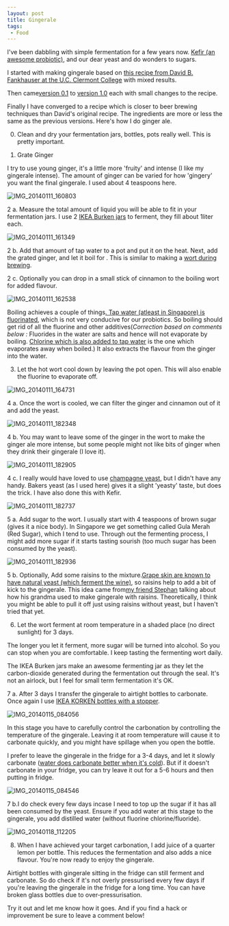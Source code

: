 ```yaml
---
layout: post
title: Gingerale
tags:
 - Food
---
```


I've been dabbling with simple fermentation for a few years now. [Kefir (an awesome probiotic)][0], and our dear yeast and do wonders to sugars.

I started with making gingerale based on [this recipe from David B. Fankhauser at the U.C. Clermont College][1] with mixed results.

Then came[version 0.1][2] to [version 1.0][3] each with small changes to the recipe.

Finally I have converged to a recipe which is closer to beer brewing techniques than David's original recipe. The ingredients are more or less the same as the previous versions.  Here's how I do ginger ale.

0. Clean and dry your fermentation jars, bottles, pots really well. This is pretty important.

1. Grate Ginger

I try to use young ginger, it's a little more 'fruity' and intense (I like my gingerale intense).  The amount of ginger can be varied for how 'gingery' you want the final gingerale. I used about 4 teaspoons here.

![IMG_20140111_160803](../images/2014/01/IMG_20140111_160803.jpg)

2 a. Measure the total amount of liquid you will be able to fit in your fermentation jars. I use 2 [IKEA Burken jars][4] to ferment, they fill about 1liter each.

![IMG_20140111_161349](../images/2014/01/IMG_20140111_161349.jpg)

2 b. Add that amount of tap water to a pot and put it on the heat. Next, add the grated ginger, and let it boil for . This is similar to making a [wort during brewing][5].

2 c. Optionally you can drop in a small stick of cinnamon to the boiling wort for added flavour.

![IMG_20140111_162538](../images/2014/01/IMG_20140111_162538.jpg)

Boiling achieves a couple of things[. Tap water (atleast in Singapore) is fluorinated][6], which is not very conducive for our probiotics. So boiling should get rid of all the fluorine and other additives(_Correction based on comments below :_ Fluorides in the water are salts and hence will not evaporate by boiling. [Chlorine which is also added to tap water][7] is the one which evaporates away when boiled.) It also extracts the flavour from the ginger into the water.

3. Let the hot wort cool down by leaving the pot open. This will also enable the fluorine to evaporate off.

![IMG_20140111_164731](../images/2014/01/IMG_20140111_164731.jpg)

4 a. Once the wort is cooled, we can filter the ginger and cinnamon out of it and add the yeast.

![IMG_20140111_182348](../images/2014/01/IMG_20140111_182348.jpg)

4 b. You may want to leave some of the ginger in the wort to make the ginger ale more intense, but some people might not like bits of ginger when they drink their gingerale (I love it).

![IMG_20140111_182905](../images/2014/01/IMG_20140111_182905.jpg)

4 c. I really would have loved to use [champagne yeast][8], but I didn't have any handy. Bakers yeast (as I used here) gives it a slight 'yeasty' taste, but does the trick. I have also done this with Kefir.

![IMG_20140111_182737](../images/2014/01/IMG_20140111_182737.jpg)

5 a. Add sugar to the wort. I usually start with 4 teaspoons of brown sugar (gives it a nice body). In Singapore we get something called Gula Merah (Red Sugar), which I tend to use. Through out the fermenting process, I might add more sugar if it starts tasting sourish (too much sugar has been consumed by the yeast).

![IMG_20140111_182936](../images/2014/01/IMG_20140111_182936.jpg)

5 b. Optionally, Add some raisins to the mixture.[Grape skin are known to have natural yeast (which ferment the wine)][9], so raisins help to add a bit of kick to the gingerale. This idea came from[my friend Stephan][10] talking about how his grandma used to make gingerale with raisins. Theoretically, I think you might be able to pull it off just using raisins without yeast, but I haven't tried that yet.

6. Let the wort ferment at room temperature in a shaded place (no direct sunlight) for 3 days.

The longer you let it ferment, more sugar will be turned into alcohol. So you can stop when you are comfortable. I keep tasting the fermenting wort daily.

The IKEA Burken jars make an awesome fermenting jar as they let the carbon-dioxide generated during the fermentation out through the seal. It's not an airlock, but I feel for small term fermentation it's OK.

7 a. After 3 days I transfer the gingerale to airtight bottles to carbonate. Once again I use [IKEA KORKEN bottles with a stopper][11].

![IMG_20140115_084056](../images/2014/01/IMG_20140115_084056.jpg)

In this stage you have to carefully control the carbonation by controlling the temperature of the gingerale. Leaving it at room temperature will cause it to carbonate quickly, and you might have spillage when you open the bottle.

I prefer to leave the gingerale in the fridge for a 3-4 days, and let it slowly carbonate ([water does carbonate better when it's cold][12]). But if it doesn't carbonate in your fridge, you can try leave it out for a 5-6 hours and then putting in fridge.

![IMG_20140115_084546](../images/2014/01/IMG_20140115_084546.jpg)

7 b.I do check every few days incase I need to top up the sugar if it has all been consumed by the yeast. Ensure if you add water at this stage to the gingerale, you add distilled water (without fluorine chlorine/fluoride).

![IMG_20140118_112205](../images/2014/01/IMG_20140118_112205.jpg)

8. When I have achieved your target carbonation, I add juice of a quarter lemon per bottle. This reduces the fermentation and also adds a nice flavour. You're now ready to enjoy the gingerale.

Airtight bottles with gingerale sitting in the fridge can still  ferment and carbonate. So do check if it's not overly pressurised every few days if you're leaving the gingerale in the fridge for a long time. You can have broken glass bottles due to over-pressurisation.

Try it out and let me know how it goes. And if you find a hack or improvement be sure to leave a comment below!


[0]: http://en.wikipedia.org/wiki/Kefir
[1]: http://biology.clc.uc.edu/fankhauser/cheese/ginger_ale_ag0.htm
[2]: http://kitchenhacks.tumblr.com/day/2012/12/23
[3]: http://kitchenhacks.tumblr.com/day/2013/10/12
[4]: http://www.ikea.com/sg/en/catalog/products/40179816/
[5]: http://en.wikipedia.org/wiki/Wort
[6]: http://en.wikipedia.org/wiki/Fluoridation_by_country
[7]: http://www.pub.gov.sg/general/watersupply/Pages/WaterTreatment.aspx
[8]: http://www.amazon.com/Champagne-Yeast-10-Packs-Dried/dp/B00434CB74
[9]: http://en.wikipedia.org/wiki/Yeast_in_winemaking
[10]: http://blog.werkswinkel.net/
[11]: http://www.ikea.com/sg/en/catalog/products/00213558/
[12]: http://chemwiki.ucdavis.edu/Physical_Chemistry/Physical_Properties_of_Matter/Solutions/Solubilty/Solubility_and_Factors_Affecting_Solubility
